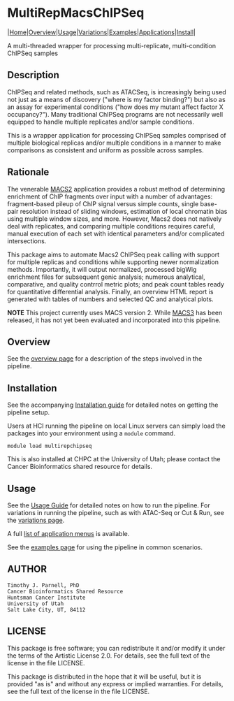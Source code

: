 # MultiRepMacsChIPSeq

|[Home](Readme.md)|[Overview](Overview.md)|[Usage](Usage.md)|[Variations](Variations.md)|[Examples](Examples.md)|[Applications](applications.md)|[Install](Install.md)|

A multi-threaded wrapper for processing multi-replicate, multi-condition ChIPSeq samples

## Description

ChIPSeq and related methods, such as ATACSeq, is increasingly being used not just as
a means of discovery ("where is my factor binding?") but also as an assay for
experimental conditions ("how does my mutant affect factor X occupancy?"). Many
traditional ChIPSeq programs are not necessarily well equipped to handle multiple
replicates and/or sample conditions.

This is a wrapper application for processing ChIPSeq samples comprised of multiple
biological replicas and/or multiple conditions in a manner to make comparisons as
consistent and uniform as possible across samples.

## Rationale

The venerable [MACS2](https://pypi.org/project/MACS2/) application provides a robust
method of determining enrichment of ChIP fragments over input with a number of
advantages: fragment-based pileup of ChIP signal versus simple counts, single
base-pair resolution instead of sliding windows, estimation of local chromatin bias
using multiple window sizes, and more. However, Macs2 does not natively deal with
replicates, and comparing multiple conditions requires careful, manual execution 
of each set with identical parameters and/or complicated intersections. 

This package aims to automate Macs2 ChIPSeq peak calling with support for multiple
replicas and conditions while supporting newer normalization methods. Importantly, it
will output normalized, processed bigWig enrichment files for subsequent genic
analysis; numerous analytical, comparative, and quality contrrol metric plots; and
peak count tables ready for quantitative differential analysis. Finally, an overview
HTML report is generated with tables of numbers and selected QC and analytical plots.

**NOTE** This project currently uses MACS version 2. While
[MACS3](https://github.com/macs3-project/MACS) has been released, it has not yet been
evaluated and incorporated into this pipeline.

## Overview

See the [overview page](Overview.md) for a description of the steps involved in the 
pipeline.

## Installation

See the accompanying [Installation guide](INSTALL.md) for detailed notes on getting
the pipeline setup.

Users at HCI running the pipeline on local Linux servers can simply load the packages
into your environment using a `module` command. 

	module load multirepchipseq

This is also installed at CHPC at the University of Utah; please contact the
Cancer Bioinformatics shared resource for details.

## Usage

See the [Usage Guide](Usage.md) for detailed notes on how to run the pipeline. For
variations in running the pipeline, such as with ATAC-Seq or Cut & Run, see the
[variations page](Variations.md).

A full [list of application menus](applications.md) is available. 

See the [examples page](Examples.md) for using the pipeline in common scenarios.


## AUTHOR

	Timothy J. Parnell, PhD
	Cancer Bioinformatics Shared Resource
	Huntsman Cancer Institute
	University of Utah
	Salt Lake City, UT, 84112

## LICENSE

This package is free software; you can redistribute it and/or modify
it under the terms of the Artistic License 2.0. For details, see the
full text of the license in the file LICENSE.

This package is distributed in the hope that it will be useful, but it
is provided "as is" and without any express or implied warranties. For
details, see the full text of the license in the file LICENSE.
